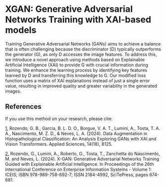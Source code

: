 # XGAN: Generative Adversarial Networks Training with XAI-based models

Training Generative Adversarial Networks (GANs) aims to achieve a balance that is often challenging because the discriminator (D) typically outperforms the generator (G), as only D accesses the image features. To address this, we introduce a novel approach using methods based on Explainable Artificial Intelligence (XAI) to provide G with crucial information during training. We enhance the learning process by identifying key features learned by D and transferring this knowledge to G. Our modified loss function uses a matrix of XAI explanations instead of just a single error value, resulting in improved quality and greater variability in the generated images.

## References
If you use this method on your research, please cite:

[1.](https://doi.org/10.3390/app14188125) Rozendo, G. B., Garcia, B. L. D. O., Borgue, V. A. T., Lumini, A., Tosta, T. A. A., Nascimento, M. Z. D., & Neves, L. A. (2024). Data Augmentation in Histopathological Classification: An Analysis Exploring GANs with XAI and Vision Transformers. Applied Sciences, 14(18), 8125.

[2.](https://doi.org/10.5220/0012618400003690) Rozendo, G., Lumini, A., Roberto, G., Tosta, T., Zanchetta do Nascimento, M. and Neves, L. (2024). X-GAN: Generative Adversarial Networks Training Guided with Explainable Artificial Intelligence. In Proceedings of the 26th International Conference on Enterprise Information Systems - Volume 1: ICEIS; ISBN 978-989-758-692-7; ISSN 2184-4992, SciTePress, pages 674-681.
